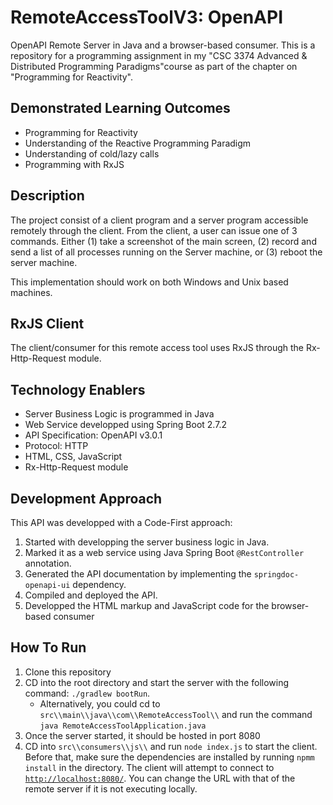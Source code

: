 # RemoteAccessToolV3: OpenAPI
OpenAPI Remote Server in Java and a browser-based consumer. This is a repository for a programming assignment in my 
"CSC 3374 Advanced & Distributed Programming Paradigms"course as part of the chapter on "Programming for Reactivity".


## Demonstrated Learning Outcomes
- Programming for Reactivity
- Understanding of the Reactive Programming Paradigm
- Understanding of cold/lazy calls
- Programming with RxJS 

## Description
The project consist of a client program and a server program accessible remotely through the client. From the client, a user can 
issue one of 3 commands. Either (1) take a screenshot of the main screen,
(2) record and send a list of all processes running on the Server machine, or (3) reboot the server machine.

This implementation should work on both Windows and Unix based machines.

## RxJS Client
The client/consumer for this remote access tool uses RxJS through the Rx-Http-Request module.

## Technology Enablers
- Server Business Logic is programmed in Java
- Web Service developped using Spring Boot 2.7.2  
- API Specification: OpenAPI v3.0.1
- Protocol: HTTP
- HTML, CSS, JavaScript
- Rx-Http-Request module

## Development Approach
This API was developped with a Code-First approach:
1. Started with developping the server business logic in Java. 
2. Marked it as a web service using Java Spring Boot `@RestController` annotation.
3. Generated the API documentation by implementing the `springdoc-openapi-ui` dependency.
4. Compiled and deployed the API.
5. Developped the HTML markup and JavaScript code for the browser-based consumer

## How To Run
1. Clone this repository
2. CD into the root directory and start the server with the following command: `./gradlew bootRun`.
   - Alternatively, you could cd to `src\\main\\java\\com\\RemoteAccessTool\\` and run the command `java RemoteAccessToolApplication.java`
3. Once the server started, it should be hosted in port 8080
4. CD into `src\\consumers\\js\\` and run `node index.js` to start the client. Before that, make sure the dependencies are installed by running `npmm install` in the directory. The client will attempt to connect to [`http://localhost:8080/`](http://localhost:8080/). You can change the URL with that of the remote server if it is not executing locally.

